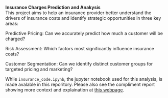 **Insurance Charges Prediction and Anakysis**  
This project aims to help an insurance provider better understand the drivers of insurance costs and identify strategic opportunities in three key areas:

Predictive Pricing: Can we accurately predict how much a customer will be charged?  

Risk Assessment: Which factors most significantly influence insurance costs?  

Customer Segmentation: Can we identify distinct customer groups for targeted pricing and marketing?

While `insurance_code.ipynb`, the jupyter notebook used for this analysis, is made avalable in this reporitory. Please also see the compliment report showing more context and explaination at [this webpage](https://sphoom.github.io/portfolio/projects/insurance.html).